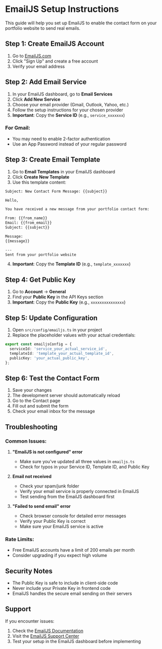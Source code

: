 # EmailJS Setup Instructions

This guide will help you set up EmailJS to enable the contact form on your portfolio website to send real emails.

## Step 1: Create EmailJS Account

1. Go to [EmailJS.com](https://www.emailjs.com/)
2. Click "Sign Up" and create a free account
3. Verify your email address

## Step 2: Add Email Service

1. In your EmailJS dashboard, go to **Email Services**
2. Click **Add New Service**
3. Choose your email provider (Gmail, Outlook, Yahoo, etc.)
4. Follow the setup instructions for your chosen provider
5. **Important**: Copy the **Service ID** (e.g., `service_xxxxxxx`)

### For Gmail:
- You may need to enable 2-factor authentication
- Use an App Password instead of your regular password

## Step 3: Create Email Template

1. Go to **Email Templates** in your EmailJS dashboard
2. Click **Create New Template**
3. Use this template content:

```html
Subject: New Contact Form Message: {{subject}}

Hello,

You have received a new message from your portfolio contact form:

From: {{from_name}}
Email: {{from_email}}
Subject: {{subject}}

Message:
{{message}}

---
Sent from your portfolio website
```

4. **Important**: Copy the **Template ID** (e.g., `template_xxxxxxx`)

## Step 4: Get Public Key

1. Go to **Account** → **General**
2. Find your **Public Key** in the API Keys section
3. **Important**: Copy the **Public Key** (e.g., `xxxxxxxxxxxxxxx`)

## Step 5: Update Configuration

1. Open `src/config/emailjs.ts` in your project
2. Replace the placeholder values with your actual credentials:

```typescript
export const emailjsConfig = {
  serviceId: 'service_your_actual_service_id',
  templateId: 'template_your_actual_template_id', 
  publicKey: 'your_actual_public_key',
};
```

## Step 6: Test the Contact Form

1. Save your changes
2. The development server should automatically reload
3. Go to the Contact page
4. Fill out and submit the form
5. Check your email inbox for the message

## Troubleshooting

### Common Issues:

1. **"EmailJS is not configured" error**
   - Make sure you've updated all three values in `emailjs.ts`
   - Check for typos in your Service ID, Template ID, and Public Key

2. **Email not received**
   - Check your spam/junk folder
   - Verify your email service is properly connected in EmailJS
   - Test sending from the EmailJS dashboard first

3. **"Failed to send email" error**
   - Check browser console for detailed error messages
   - Verify your Public Key is correct
   - Make sure your EmailJS service is active

### Rate Limits:
- Free EmailJS accounts have a limit of 200 emails per month
- Consider upgrading if you expect high volume

## Security Notes

- The Public Key is safe to include in client-side code
- Never include your Private Key in frontend code
- EmailJS handles the secure email sending on their servers

## Support

If you encounter issues:
1. Check the [EmailJS Documentation](https://www.emailjs.com/docs/)
2. Visit the [EmailJS Support Center](https://www.emailjs.com/docs/faq/)
3. Test your setup in the EmailJS dashboard before implementing